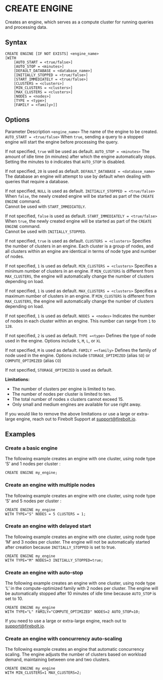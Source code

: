 # [](#create-engine)CREATE ENGINE

Creates an engine, which serves as a compute cluster for running queries and processing data.

## [](#syntax)Syntax

```
CREATE ENGINE [IF NOT EXISTS] <engine_name>
[WITH 
    [AUTO_START = <true/false>]
    [AUTO_STOP = <minutes>]
    [DEFAULT_DATABASE = <database_name>]
    [INITIALLY_STOPPED = <true/false>]
    [START_IMMEDIATELY = <true/false>]
    [CLUSTERS = <clusters>]
    [MIN_CLUSTERS = <clusters>]
    [MAX_CLUSTERS = <clusters>]
    [NODES = <nodes>]
    [TYPE = <type>]
    [FAMILY = <family>]]
```

## [](#options)Options

Parameter Description `<engine_name>` The name of the engine to be created. `AUTO_START = <true/false>` When `true`, sending a query to a stopped engine will start the engine before processing the query.

If not specified, `true` will be used as default. `AUTO_STOP = <minutes>` The amount of idle time (in minutes) after which the engine automatically stops.  
Setting the minutes to `0` indicates that `AUTO_STOP` is disabled.

If not specified, `20` is used as default. `DEFAULT_DATABASE = <database_name>` The database an engine will attempt to use by default when dealing with queries that require a database.

If not specified, `NULL` is used as default. `INITIALLY_STOPPED = <true/false>` When `false`, the newly created engine will be started as part of the `CREATE ENGINE` command.  
Cannot be used with `START_IMMEDIATELY`.

If not specified, `false` is used as default. `START_IMMEDIATELY = <true/false>` When `true`, the newly created engine will be started as part of the `CREATE ENGINE` command.  
Cannot be used with `INITIALLY_STOPPED`.

If not specified, `true` is used as default. `CLUSTERS = <clusters>` Specifies the number of clusters in an engine. Each cluster is a group of nodes, and all clusters within an engine are identical in terms of node type and number of nodes.

If not specified, `1` is used as default. `MIN_CLUSTERS = <clusters>` Specifies a minimum number of clusters in an engine. If `MIN_CLUSTERS` is different from `MAX_CLUSTERS`, the engine will automatically change the number of clusters depending on load.

If not specified, `1` is used as default. `MAX_CLUSTERS = <clusters>` Specifies a maximum number of clusters in an engine. If `MIN_CLUSTERS` is different from `MAX_CLUSTERS`, the engine will automatically change the number of clusters depending on load.

If not specified, `1` is used as default. `NODES = <nodes>` Indicates the number of nodes in each cluster within an engine. This number can range from `1` to `128`.

If not specified, `2` is used as default. `TYPE =<type>` Defines the type of node used in the engine. Options include `S`, `M`, `L`, or `XL`

If not specified, `M` is used as default. `FAMILY =<family>` Defines the family of node used in the engine. Options include `STORAGE_OPTIMIZED` (alias `SO`) or `COMPUTE_OPTIMIZED` (alias `CO`)

If not specified, `STORAGE_OPTIMIZED` is used as default.

**Limitations:**

- The number of clusters per engine is limited to two.
- The number of nodes per cluster is limited to ten.
- The total number of nodes x clusters cannot exceed 15.
- Only small and medium engines are available for use right away.

If you would like to remove the above limitations or use a large or extra-large engine, reach out to Firebolt Support at [support@firebolt.io](mailto:support@firebolt.io).

## [](#examples)Examples

### [](#create-a-basic-engine)Create a basic engine

The following example creates an engine with one cluster, using node type ‘S’ and 1 nodes per cluster :

```
CREATE ENGINE my_engine;
```

### [](#create-an-engine-with-multiple-nodes)Create an engine with multiple nodes

The following example creates an engine with one cluster, using node type ‘S’ and 5 nodes per cluster :

```
CREATE ENGINE my_engine
WITH TYPE="S" NODES = 5 CLUSTERS = 1;
```

### [](#create-an-engine-with-delayed-start)Create an engine with delayed start

The following example creates an engine with one cluster, using node type ‘M’ and 3 nodes per cluster. The engine will not be automatically started after creation because `INITIALLY_STOPPED` is set to true.

```
CREATE ENGINE my_engine
WITH TYPE="M" NODES=3 INITIALLY_STOPPED=true;
```

### [](#create-an-engine-with-auto-stop)Create an engine with auto-stop

The following example creates an engine with one cluster, using node type ‘L’ in the compute-optimized family with 2 nodes per cluster. The engine will be automatically stopped after 10 minutes of idle time because `AUTO_STOP` is set to 10.

```
CREATE ENGINE my_engine
WITH TYPE="L" FAMILY="COMPUTE_OPTIMIZED" NODES=2 AUTO_STOP=10;
```

If you need to use a large or extra-large engine, reach out to [support@firebolt.io](mailto:support@firebolt.io).

### [](#create-an-engine-with-concurrency-auto-scaling)Create an engine with concurrency auto-scaling

The following example creates an engine that automatic concurrency scaling. The engine adjusts the number of clusters based on workload demand, maintaining between one and two clusters.

```
CREATE ENGINE my_engine
WITH MIN_CLUSTERS=1 MAX_CLUSTERS=2;
```